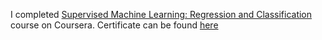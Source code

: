 I completed [Supervised Machine Learning: Regression and Classification](https://www.coursera.org/learn/machine-learning) course on Coursera. Certificate can be found [here](https://coursera.org/share/877583b65b6a5bb8da783bf89b5e88e5)
